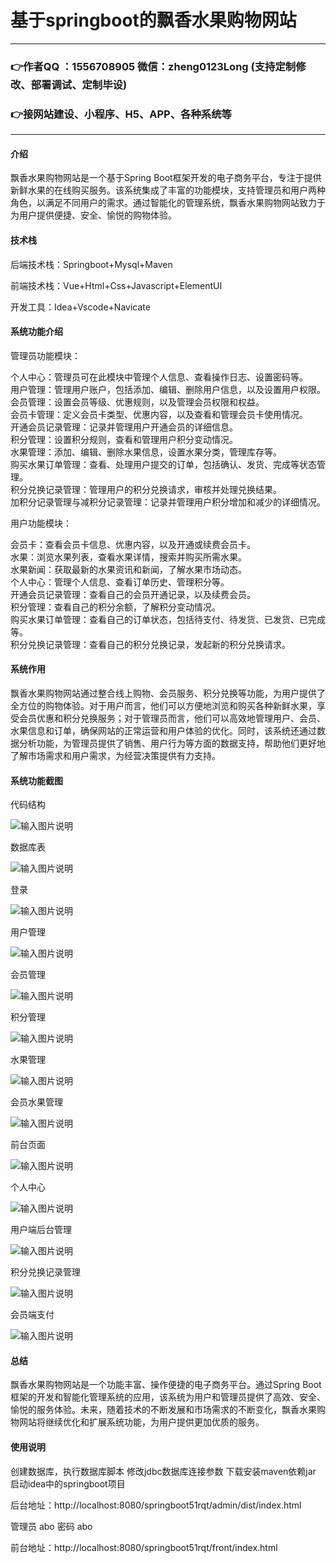 # 基于springboot的飘香水果购物网站

---
### 👉作者QQ ：1556708905 微信：zheng0123Long (支持定制修改、部署调试、定制毕设)

### 👉接网站建设、小程序、H5、APP、各种系统等

---

#### 介绍

飘香水果购物网站是一个基于Spring Boot框架开发的电子商务平台，专注于提供新鲜水果的在线购买服务。该系统集成了丰富的功能模块，支持管理员和用户两种角色，以满足不同用户的需求。通过智能化的管理系统，飘香水果购物网站致力于为用户提供便捷、安全、愉悦的购物体验。

#### 技术栈

后端技术栈：Springboot+Mysql+Maven

前端技术栈：Vue+Html+Css+Javascript+ElementUI

开发工具：Idea+Vscode+Navicate

#### 系统功能介绍

管理员功能模块：

个人中心：管理员可在此模块中管理个人信息、查看操作日志、设置密码等。  
用户管理：管理用户账户，包括添加、编辑、删除用户信息，以及设置用户权限。  
会员管理：设置会员等级、优惠规则，以及管理会员权限和权益。  
会员卡管理：定义会员卡类型、优惠内容，以及查看和管理会员卡使用情况。  
开通会员记录管理：记录并管理用户开通会员的详细信息。  
积分管理：设置积分规则，查看和管理用户积分变动情况。  
水果管理：添加、编辑、删除水果信息，设置水果分类，管理库存等。  
购买水果订单管理：查看、处理用户提交的订单，包括确认、发货、完成等状态管理。  
积分兑换记录管理：管理用户的积分兑换请求，审核并处理兑换结果。  
加积分记录管理与减积分记录管理：记录并管理用户积分增加和减少的详细情况。  

用户功能模块：  

会员卡：查看会员卡信息、优惠内容，以及开通或续费会员卡。  
水果：浏览水果列表，查看水果详情，搜索并购买所需水果。  
水果新闻：获取最新的水果资讯和新闻，了解水果市场动态。  
个人中心：管理个人信息、查看订单历史、管理积分等。  
开通会员记录管理：查看自己的会员开通记录，以及续费会员。  
积分管理：查看自己的积分余额，了解积分变动情况。  
购买水果订单管理：查看自己的订单状态，包括待支付、待发货、已发货、已完成等。  
积分兑换记录管理：查看自己的积分兑换记录，发起新的积分兑换请求。  


#### 系统作用

飘香水果购物网站通过整合线上购物、会员服务、积分兑换等功能，为用户提供了全方位的购物体验。对于用户而言，他们可以方便地浏览和购买各种新鲜水果，享受会员优惠和积分兑换服务；对于管理员而言，他们可以高效地管理用户、会员、水果信息和订单，确保网站的正常运营和用户体验的优化。同时，该系统还通过数据分析功能，为管理员提供了销售、用户行为等方面的数据支持，帮助他们更好地了解市场需求和用户需求，为经营决策提供有力支持。

#### 系统功能截图

代码结构

![输入图片说明](images/1ae9b01d8960e2758e0665158e4bd50.png)

数据库表

![输入图片说明](images/0591e2731421a996668c5fa6f621ccb.png)

登录

![输入图片说明](images/4e5fe331188aa924435580ae1cfe8fb.png)

用户管理

![输入图片说明](images/e3740c1175d7d8214d84406157ad0c4.png)

会员管理

![输入图片说明](images/cfdd1d8e88a6e54eed0d9df3143aacb.png)

积分管理

![输入图片说明](images/d0f3a1453fbd74cacec861d3ba5f9c6.png)

水果管理

![输入图片说明](images/4f6de92d402d9abbe949a3d5e74cf06.png)

会员水果管理

![输入图片说明](images/b1853a6190e9d5002ba5fffc2a4587a.png)

前台页面

![输入图片说明](images/0fa62a84537c0332f7eefef570eb543.png)

个人中心

![输入图片说明](images/7a053a56653b1ffe0674940befd4611.png)

用户端后台管理

![输入图片说明](images/801c7e674c2b0498dd4f183bc77c361.png)

积分兑换记录管理

![输入图片说明](images/a85b76a4292fc0015b40501a2a26b34.png)

会员端支付

![输入图片说明](images/61449316abfd8ad9221fb3c53d6a20b.png)

#### 总结

飘香水果购物网站是一个功能丰富、操作便捷的电子商务平台。通过Spring Boot框架的开发和智能化管理系统的应用，该系统为用户和管理员提供了高效、安全、愉悦的服务体验。未来，随着技术的不断发展和市场需求的不断变化，飘香水果购物网站将继续优化和扩展系统功能，为用户提供更加优质的服务。

#### 使用说明

创建数据库，执行数据库脚本 修改jdbc数据库连接参数 下载安装maven依赖jar 启动idea中的springboot项目

后台地址：http://localhost:8080/springboot51rqt/admin/dist/index.html

管理员  abo 密码 abo

前台地址：http://localhost:8080/springboot51rqt/front/index.html




